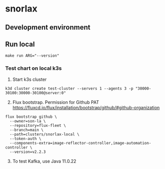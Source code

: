# snorlax


## Development environment

## Run local
```
make run ARG="--version"
```

### Test chart on local k3s
1. Start k3s cluster
```
k3d cluster create test-cluster --servers 1 --agents 3 -p "30000-30100:30000-30100@server:0"
```

2. Flux bootstrap. Permission for Github PAT https://fluxcd.io/flux/installation/bootstrap/github/#github-organization
```
flux bootstrap github \
  --owner=son-la \
  --repository=flux-fleet \
  --branch=main \
  --path=clusters/snorlax-local \
  --token-auth \
  --components-extra=image-reflector-controller,image-automation-controller \
  --version=v2.2.3
```


3. To test Kafka, use Java 11.0.22